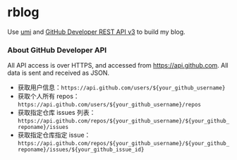 # rblog

Use [umi](https://umijs.org/zh/guide/) and [GitHub Developer REST API v3](https://developer.github.com/v3/) to build my blog.

### About GitHub Developer API

All API access is over HTTPS, and accessed from https://api.github.com. All data is sent and received as JSON.

* 获取用户信息：`https://api.github.com/users/${your_github_username}`
* 获取个人所有 repos：`https://api.github.com/users/${your_github_username}/repos`
* 获取指定仓库 issues 列表：`https://api.github.com/repos/${your_github_username}/${your_github_reponame}/issues`
* 获取指定仓库指定 issue：`https://api.github.com/repos/${your_github_username}/${your_github_reponame}/issues/${your_github_issue_id}`
